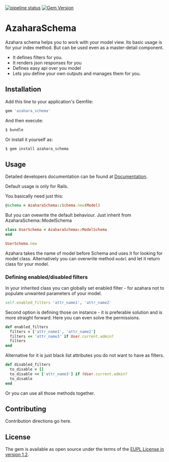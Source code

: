 [![pipeline status](https://git.servis.justice.cz/libraries/azahara_schema/badges/master/pipeline.svg)](https://git.servis.justice.cz/libraries/azahara_schema/commits/master)
[![Gem Version](https://badge.fury.io/rb/azahara_schema.svg)](https://badge.fury.io/rb/azahara_schema)

# AzaharaSchema

Azahara schema helps you to work with your model view.
Its basic usage is for your index method. But can be used even as a master-detail component.

* It defines filters for you.
* It renders json responses for you
* Defines easy api over you model
* Lets you define your own outputs and manages them for you.

## Installation
Add this line to your application's Gemfile:

```ruby
gem 'azahara_schema'
```

And then execute:
```bash
$ bundle
```

Or install it yourself as:
```bash
$ gem install azahara_schema
```

## Usage

Detailed developers documentation can be found at [Documentation](https://git.servis.justice.cz/libraries/azahara_schema/wikis/home).

Default usage is only for Rails.

You basically need just this:
```ruby
@schema = AzaharaSchema::Schema.new(Model)
```

But you can ovewrite the default behaviour. Just inherit from AzaharaSchema::ModelSchema
```ruby
class UserSchema < AzaharaSchema::ModelSchema
end

UserSchema.new
```

Azahara takes the name of model before Schema and uses it for looking for model class.
Alternatively you can overwrite method ```model``` and let it return class for your model.


### Defining enabled/disabled filters

In your inherited class you can globally set enabled filter - for azahara not to populate unwanted parameters of your model.
```ruby
self.enabled_filters 'attr_name1', 'attr_name2'
```
Second option is defining those on instance - it is preferable solution and is more straight forward.
Here you can even solve the permissions.
```ruby
def enabled_filters
  filters = ['attr_name1', 'attr_name2']
  filters << 'attr_name3' if User.current.admin?
  filters
end
```
Alternative for it is just black list attributes you do not want to have as filters.
```ruby
def disabled_filters
  to_disable = []
  to_disable << ['attr_name3'] if !User.current.admin?
  to_disable
end
```
Or you can use all those methods together.


## Contributing
Contribution directions go here.

## License
The gem is available as open source under the terms of the [EUPL License in version 1.2](https://opensource.org/licenses/EUPL-1.2).
